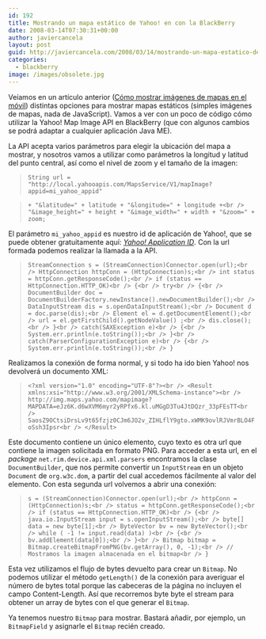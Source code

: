 ```yaml
---
id: 192
title: Mostrando un mapa estático de Yahoo! en con la BlackBerry
date: 2008-03-14T07:30:31+00:00
author: javiercancela
layout: post
guid: http://javiercancela.com/2008/03/14/mostrando-un-mapa-estatico-de-yahoo-en-con-la-blackberry/
categories:
  - blackberry
image: /images/obsolete.jpg
---
```

Veíamos en un artículo anterior ([Cómo mostrar imágenes de mapas en el móvil](http://javiercancela.com/2008/02/25/como-mostrar-imagenes-de-mapas-en-el-movil/ "Cómo mostrar imágenes de mapas en el móvil")) distintas opciones para mostrar mapas estáticos (simples imágenes de mapas, nada de JavaScript). Vamos a ver con un poco de código cómo utilizar la Yahoo! Map Image API en BlackBerry (que con algunos cambios se podrá adaptar a cualquier aplicación Java ME).

La API acepta varios parámetros para elegir la ubicación del mapa a mostrar, y nosotros vamos a utilizar como parámetros la longitud y latitud del punto central, así como el nivel de zoom y el tamaño de la imagen:

> `String url = "http://local.yahooapis.com/MapsService/V1/mapImage?appid=mi_yahoo_appid"`
  
>  `+ "&latitude=" + latitude + "&longitude=" + longitude +<br />
"&image_height=" + height + "&image_width=" + width + "&zoom=" + zoom;`

El parámetro `mi_yahoo_appid` es nuestro id de aplicación de Yahoo!, que se puede obtener gratuitamente aquí: [_Yahoo! Application ID_](http://developer.yahoo.com/wsregapp/index.php "Yahoo! Application ID"). Con la url formada podemos realizar la llamada a la API.

> `StreamConnection s = (StreamConnection)Connector.open(url);<br />
HttpConnection httpConn = (HttpConnection)s;<br />
int status = httpConn.getResponseCode();<br />
if (status == HttpConnection.HTTP_OK)<br />
{<br />
try<br />
{<br />
DocumentBuilder doc = DocumentBuilderFactory.newInstance().newDocumentBuilder();<br />
DataInputStream dis = s.openDataInputStream();<br />
Document d = doc.parse(dis);<br />
Element el = d.getDocumentElement();<br />
url = el.getFirstChild().getNodeValue() ;<br />
dis.close();<br />
}<br />
catch(SAXException e)<br />
{<br />
System.err.println(e.toString());<br />
}<br />
catch(ParserConfigurationException e)<br />
{<br />
System.err.println(e.toString());<br />
}`

Realizamos la conexión de forma normal, y si todo ha ido bien Yahoo! nos devolverá un documento XML:

> `<?xml version="1.0" encoding="UTF-8"?><br />
<Result xmlns:xsi="http://www.w3.org/2001/XMLSchema-instance"><br />
http://img.maps.yahoo.com/mapimage?MAPDATA=eJz6K.d6wXVM6myr2yRPfx6.kl.uMGgD3Tu4JtDQzr_33pFEsTT<br />
SaosZ9OCtsiDrsLv9t65fzjz0CJm6JO2v_ZIHLflY9gto.xWMK9ovlRJVmrBLO4FoSsh3Ipsr<br />
</Result>`

Este documento contiene un único elemento, cuyo texto es otra url que contiene la imagen solicitada en formato PNG. Para acceder a esta url, en el _package_ `net.rim.device.api.xml.parsers` encontramos la clase `DocumentBuilder`, que nos permite convertir un `InputStream` en un objeto `Document` de `org.w3c.dom`, a partir del cual accedemos fácilmente al valor del elemento. Con esta segunda url volvemos a abrir una conexión:

> `s = (StreamConnection)Connector.open(url);<br />
httpConn = (HttpConnection)s;<br />
status = httpConn.getResponseCode();<br />
if (status == HttpConnection.HTTP_OK)<br />
{<br />
java.io.InputStream input = s.openInputStream();<br />
byte[] data = new byte[1];<br />
ByteVector bv = new ByteVector();<br />
while ( -1 != input.read(data) )<br />
{<br />
bv.addElement(data[0]);<br />
}<br />
Bitmap bitmap = Bitmap.createBitmapFromPNG(bv.getArray(), 0, -1);<br />
// Mostramos la imagen almacenada en el bitmap<br />
}`

Esta vez utilizamos el flujo de bytes devuelto para crear un `Bitmap`. No podemos utilizar el método `getLength()` de la conexión para averiguar el número de bytes total porque las cabeceras de la página no incluyen el campo Content-Length. Así que recorremos byte byte el stream para obtener un array de bytes con el que generar el `Bitmap`.
  
Ya tenemos nuestro `Bitmap` para mostrar. Bastará añadir, por ejemplo, un `BitmapField` y asignarle el `Bitmap` recién creado.